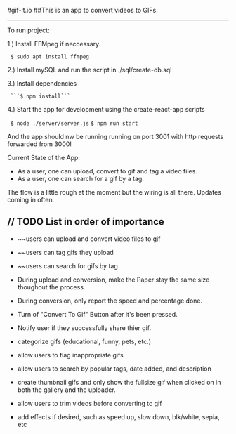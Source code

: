 #gif-it.io
##This is an app to convert videos to GIFs.
___

To run project:

1.) Install FFMpeg if neccessary. 

   ``` $ sudo apt install ffmpeg```

2.) Install mySQL and run the script in ./sql/create-db.sql

3.) Install dependencies
     
     ```$ npm install```

4.) Start the app for development using the create-react-app scripts
   
   ``` $ node ./server/server.js```
    ```$ npm run start```

And the app should nw be running running on port 3001 with http requests forwarded from 3000!

Current State of the App:

- As a user, one can upload, convert to gif and tag a video files.  
- As a user, one can search for a gif by a tag.

The flow is a little rough at the moment but the wiring is all there. Updates coming in often.

## // TODO List in order of importance
- ~~users can upload and convert video files to gif
- ~~users can tag gifs they upload
- ~~users can search for gifs by tag
- During upload and conversion, make the Paper stay the same size thoughout the process.
- During conversion, only report the speed and percentage done.
- Turn of "Convert To Gif" Button after it's been pressed.
- Notify user if they successfully share thier gif.

- categorize gifs (educational, funny, pets, etc.)
- allow users to flag inappropriate gifs
- allow users to search by popular tags, date added, and description

- create thumbnail gifs and only show the fullsize gif when clicked on in both the gallery and the uploader.
- allow users to trim videos before converting to gif
- add effects if desired, such as speed up, slow down, blk/white, sepia, etc

